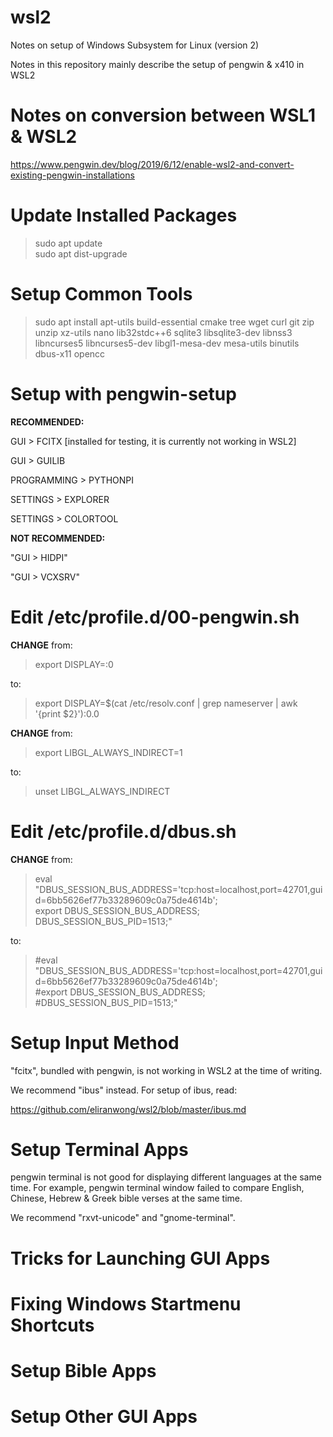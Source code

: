 # wsl2
Notes on setup of Windows Subsystem for Linux (version 2)

Notes in this repository mainly describe the setup of pengwin & x410 in WSL2

# Notes on conversion between WSL1 & WSL2

https://www.pengwin.dev/blog/2019/6/12/enable-wsl2-and-convert-existing-pengwin-installations

# Update Installed Packages

> sudo apt update<br>
> sudo apt dist-upgrade

# Setup Common Tools

> sudo apt install apt-utils build-essential cmake tree wget curl git zip unzip xz-utils nano lib32stdc++6 sqlite3 libsqlite3-dev libnss3 libncurses5 libncurses5-dev libgl1-mesa-dev mesa-utils binutils dbus-x11 opencc

# Setup with pengwin-setup

<b>RECOMMENDED:</b>

GUI > FCITX [installed for testing, it is currently not working in WSL2]

GUI > GUILIB

PROGRAMMING > PYTHONPI

SETTINGS > EXPLORER

SETTINGS > COLORTOOL

<b>NOT RECOMMENDED:</b>

"GUI > HIDPI"

"GUI > VCXSRV"


# Edit /etc/profile.d/00-pengwin.sh

<b>CHANGE</b> from:

> export DISPLAY=:0

to:

> export DISPLAY=$(cat /etc/resolv.conf | grep nameserver | awk '{print $2}'):0.0

<b>CHANGE</b> from:

> export LIBGL_ALWAYS_INDIRECT=1

to:

> unset LIBGL_ALWAYS_INDIRECT

# Edit /etc/profile.d/dbus.sh

<b>CHANGE</b> from:

> eval "DBUS_SESSION_BUS_ADDRESS='tcp:host=localhost,port=42701,guid=6bb5626ef77b33289609c0a75de4614b';<br>
> export DBUS_SESSION_BUS_ADDRESS;<br>
> DBUS_SESSION_BUS_PID=1513;"<br>

to:

> #eval "DBUS_SESSION_BUS_ADDRESS='tcp:host=localhost,port=42701,guid=6bb5626ef77b33289609c0a75de4614b';<br>
> #export DBUS_SESSION_BUS_ADDRESS;<br>
> #DBUS_SESSION_BUS_PID=1513;"<br>

# Setup Input Method

"fcitx", bundled with pengwin, is not working in WSL2 at the time of writing.

We recommend "ibus" instead.  For setup of ibus, read:

https://github.com/eliranwong/wsl2/blob/master/ibus.md

# Setup Terminal Apps

pengwin terminal is not good for displaying different languages at the same time.  For example, pengwin terminal window failed to compare English, Chinese, Hebrew & Greek bible verses at the same time.

We recommend "rxvt-unicode" and "gnome-terminal".

# Tricks for Launching GUI Apps

# Fixing Windows Startmenu Shortcuts

# Setup Bible Apps

# Setup Other GUI Apps


